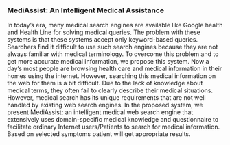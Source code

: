 ### MediAssist: An Intelligent Medical Assistance
In today’s era, many medical search engines are available like Google health and Health Line for solving
medical queries. The problem with these systems is that these systems accept only keyword-based queries. Searchers find it
difficult to use such search engines because they are not always familiar with medical terminology. To overcome this
problem and to get more accurate medical information, we propose this system. Now a day’s most people are
browsing health care and medical information in their homes using the internet. However, searching this medical
information on the web for them is a bit difficult. Due to the lack of knowledge about medical terms, they often fail to
clearly describe their medical situations. However, medical search has its unique requirements that are not well
handled by existing web search engines. In the proposed system, we present MediAssist: an intelligent medical web search
engine that extensively uses domain-specific medical knowledge and questionnaire to facilitate ordinary Internet
users/Patients to search for medical information. Based on selected symptoms patient will get appropriate results.
